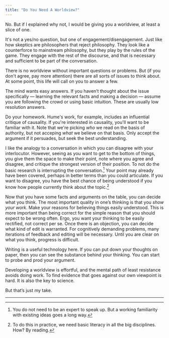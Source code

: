 ```yaml
---
title: "Do You Need A Worldview?"
---
```



No. But if I explained why not, I would be giving you a worldview, at least a slice of one.

It's not a yes/no question, but one of engagement/disengagement. Just like how skeptics are philosophers that reject philosophy. They look like a counterforce to mainstream philosophy, but they play by the rules of the game. They engage with the rest of the discourse, and that is necessary and sufficient to be part of the conversation. 

There is no worldview without important questions or problems. But (if you don't agree, pay more attention) there are all sorts of issues to think about. At some point, this life will call on you to answer a few. 

The mind wants easy answers. If you haven’t thought about the issue specifically — learning the relevant facts and making a decision — assume you are following the crowd or using basic intuition. These are usually low resolution answers. 

Do your homework. Hume's work, for example, includes an influential critique of causality. If you're interested in causality, you'll want to be familiar with it. Note that we're picking _who_ we read on the basis of authority, but not acceping _what_ we believe on that basis. Only accept the argument if it persuades, but seek the best understanding.

I like the analogy to a conversation in which you can disagree with your interlocutor. However, seeing as you want to get to the bottom of things, you give them the space to make their point, note where you agree and disagree, and critique the strongest version of their position. To not do the basic research is interrupting the conversation.[^caveat] Your point may already have been covered, perhaps in better terms than you could articulate. If you want to disagree, you have the best chance of being understood if you know how people currently think about the topic.[^read]

[^read]: To do this in practice, we need basic literacy in all the big disciplines. How? By reading.

[^caveat]: You do not need to be an expert to speak up. But a working familiarity with existing ideas goes a long way.

Now that you have some facts and arguments on the table, you can decide what you think. The most important quality in one’s thinking is that you _show your work_. Make your reasons for believing things easily understood. This is more important than being correct for the simple reason that you should expect to be wrong often. Ergo, you want your thinking to be easily rectified, not correct per se. Once there is an objection, you can decide what kind of edit is warranted. For cognitively demanding problems, many iterations of feedback and editing will be necessary. Until you are clear on what you think, progress is difficult.

Writing is a useful technology here. If you can put down your thoughts on paper, then you can see the substance behind your thinking. You can start to probe and prod your argument.

<!-- Now, we should talk about where to get the raw materials for thought. About daring to know, about being self-reliant. About breaking things down to their first principles. -->

Developing a worldview is effortful, and the mental path of least resistance avoids doing work. To find evidence that goes against our own viewpoint is hard. It is also the key to science.

But that’s just my take.

---
